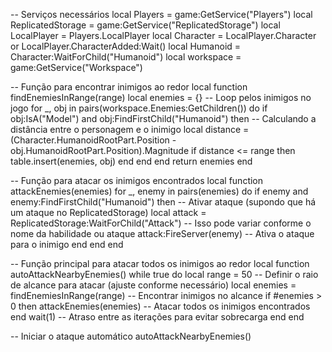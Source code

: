 -- Serviços necessários
local Players = game:GetService("Players")
local ReplicatedStorage = game:GetService("ReplicatedStorage")
local LocalPlayer = Players.LocalPlayer
local Character = LocalPlayer.Character or LocalPlayer.CharacterAdded:Wait()
local Humanoid = Character:WaitForChild("Humanoid")
local workspace = game:GetService("Workspace")

-- Função para encontrar inimigos ao redor
local function findEnemiesInRange(range)
    local enemies = {}
    -- Loop pelos inimigos no jogo
    for _, obj in pairs(workspace.Enemies:GetChildren()) do
        if obj:IsA("Model") and obj:FindFirstChild("Humanoid") then
            -- Calculando a distância entre o personagem e o inimigo
            local distance = (Character.HumanoidRootPart.Position - obj.HumanoidRootPart.Position).Magnitude
            if distance <= range then
                table.insert(enemies, obj)
            end
        end
    end
    return enemies
end

-- Função para atacar os inimigos encontrados
local function attackEnemies(enemies)
    for _, enemy in pairs(enemies) do
        if enemy and enemy:FindFirstChild("Humanoid") then
            -- Ativar ataque (supondo que há um ataque no ReplicatedStorage)
            local attack = ReplicatedStorage:WaitForChild("Attack") -- Isso pode variar conforme o nome da habilidade ou ataque
            attack:FireServer(enemy)  -- Ativa o ataque para o inimigo
        end
    end
end

-- Função principal para atacar todos os inimigos ao redor
local function autoAttackNearbyEnemies()
    while true do
        local range = 50  -- Definir o raio de alcance para atacar (ajuste conforme necessário)
        local enemies = findEnemiesInRange(range)  -- Encontrar inimigos no alcance
        if #enemies > 0 then
            attackEnemies(enemies)  -- Atacar todos os inimigos encontrados
        end
        wait(1)  -- Atraso entre as iterações para evitar sobrecarga
    end
end

-- Iniciar o ataque automático
autoAttackNearbyEnemies()
